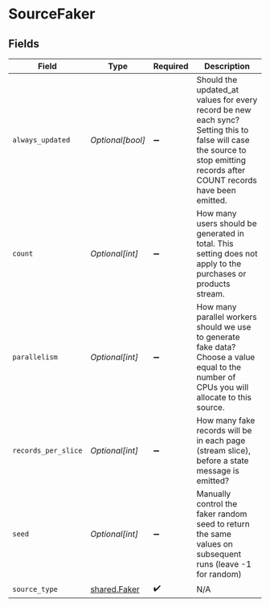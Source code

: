 # SourceFaker


## Fields

| Field                                                                                                                                                                       | Type                                                                                                                                                                        | Required                                                                                                                                                                    | Description                                                                                                                                                                 |
| --------------------------------------------------------------------------------------------------------------------------------------------------------------------------- | --------------------------------------------------------------------------------------------------------------------------------------------------------------------------- | --------------------------------------------------------------------------------------------------------------------------------------------------------------------------- | --------------------------------------------------------------------------------------------------------------------------------------------------------------------------- |
| `always_updated`                                                                                                                                                            | *Optional[bool]*                                                                                                                                                            | :heavy_minus_sign:                                                                                                                                                          | Should the updated_at values for every record be new each sync?  Setting this to false will case the source to stop emitting records after COUNT records have been emitted. |
| `count`                                                                                                                                                                     | *Optional[int]*                                                                                                                                                             | :heavy_minus_sign:                                                                                                                                                          | How many users should be generated in total.  This setting does not apply to the purchases or products stream.                                                              |
| `parallelism`                                                                                                                                                               | *Optional[int]*                                                                                                                                                             | :heavy_minus_sign:                                                                                                                                                          | How many parallel workers should we use to generate fake data?  Choose a value equal to the number of CPUs you will allocate to this source.                                |
| `records_per_slice`                                                                                                                                                         | *Optional[int]*                                                                                                                                                             | :heavy_minus_sign:                                                                                                                                                          | How many fake records will be in each page (stream slice), before a state message is emitted?                                                                               |
| `seed`                                                                                                                                                                      | *Optional[int]*                                                                                                                                                             | :heavy_minus_sign:                                                                                                                                                          | Manually control the faker random seed to return the same values on subsequent runs (leave -1 for random)                                                                   |
| `source_type`                                                                                                                                                               | [shared.Faker](../../models/shared/faker.md)                                                                                                                                | :heavy_check_mark:                                                                                                                                                          | N/A                                                                                                                                                                         |